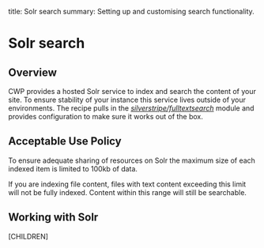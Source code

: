 title: Solr search
summary: Setting up and customising search functionality.

# Solr search

## Overview

CWP provides a hosted Solr service to index and search the content of your site. To ensure stability of your instance
this service lives outside of your environments. The recipe pulls in the [*silverstripe/fulltextsearch*](https://github.com/silverstripe-labs/silverstripe-fulltextsearch) module and
provides configuration to make sure it works out of the box.

## Acceptable Use Policy

To ensure adequate sharing of resources on Solr the maximum size of each indexed item is limited to 100kb of data.

If you are indexing file content, files with text content exceeding
this limit will not be fully indexed. Content within this range will still be searchable.

## Working with Solr

[CHILDREN]
